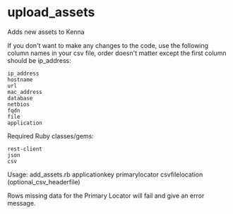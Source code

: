 # upload_assets

Adds new assets to Kenna

If you don't want to make any changes to the code, use the following column names in your csv file, 
order doesn't matter except the first column should be ip_address:

    ip_address
    hostname
    url
    mac_address
    database
    netbios
    fqdn
    file
    application

Required Ruby classes/gems:

    rest-client
    json
    csv

Usage: add_assets.rb applicationkey primarylocator csvfilelocation (optional_csv_headerfile)

Rows missing data for the Primary Locator will fail and give an error message. 
